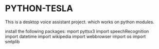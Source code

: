 # PYTHON-TESLA
This is a desktop voice assistant project.
which works on python modules.

install the  following packages:
mport pyttsx3
import speechRecognition 
import datetime
import wikipedia
import webbrowser
import os
import smtplib
